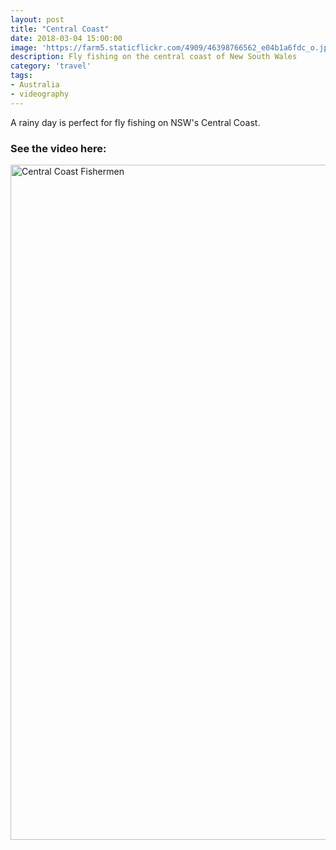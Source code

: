 ```yaml
---
layout: post
title: "Central Coast"
date: 2018-03-04 15:00:00
image: 'https://farm5.staticflickr.com/4909/46398766562_e04b1a6fdc_o.jpg'
description: Fly fishing on the central coast of New South Wales
category: 'travel'
tags:
- Australia
- videography
---
```


A rainy day is perfect for fly fishing on NSW's Central Coast.

### See the video here:

<a data-flickr-embed="true"  href="https://www.flickr.com/photos/162779846@N06/46398766562/in/dateposted-public/" title="Central Coast Fishermen"><img src="https://farm5.staticflickr.com/4909/46398766562_e04b1a6fdc_o.jpg" width="1920" height="1080" alt="Central Coast Fishermen"></a><script async src="//embedr.flickr.com/assets/client-code.js" charset="utf-8"></script>
